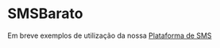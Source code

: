 # SMSBarato

Em breve exemplos de utilização da nossa <a href="https://www.smsbarato.com.br/plataforma-de-sms">Plataforma de SMS</a>
